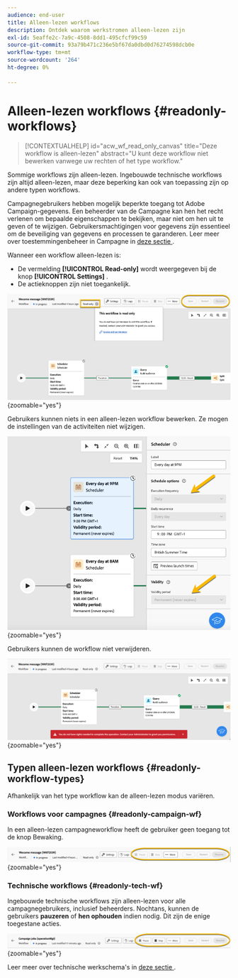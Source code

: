 ```yaml
---
audience: end-user
title: Alleen-lezen workflows
description: Ontdek waarom werkstromen alleen-lezen zijn
exl-id: 5eaffe2c-7a9c-4508-8dd1-495cfcf99c59
source-git-commit: 93a79b471c236e5bf67da0dbd0d76274598dcb0e
workflow-type: tm+mt
source-wordcount: '264'
ht-degree: 0%

---
```


# Alleen-lezen workflows {#readonly-workflows}

>[!CONTEXTUALHELP]
>id="acw_wf_read_only_canvas"
>title="Deze workflow is alleen-lezen"
>abstract="U kunt deze workflow niet bewerken vanwege uw rechten of het type workflow."

Sommige workflows zijn alleen-lezen. Ingebouwde technische workflows zijn altijd alleen-lezen, maar deze beperking kan ook van toepassing zijn op andere typen workflows.

Campagnegebruikers hebben mogelijk beperkte toegang tot Adobe Campaign-gegevens. Een beheerder van de Campagne kan hen het recht verlenen om bepaalde eigenschappen te bekijken, maar niet om hen uit te geven of te wijzigen. Gebruikersmachtigingen voor gegevens zijn essentieel om de beveiliging van gegevens en processen te garanderen. Leer meer over toestemmingenbeheer in Campagne in [ deze sectie ](../get-started/permissions.md).

Wanneer een workflow alleen-lezen is:

* De vermelding **[!UICONTROL Read-only]** wordt weergegeven bij de knop **[!UICONTROL Settings]** .
* De actieknoppen zijn niet toegankelijk.

![ read-only werkschemainterface die de montagesknoop en gehandicapte actieknopen toont.](assets/readonly-workflow.png){zoomable="yes"}

Gebruikers kunnen niets in een alleen-lezen workflow bewerken. Ze mogen de instellingen van de activiteiten niet wijzigen.

![ de interface van de Planner op read-only wijze, tonend gehandicapte montagesopties.](assets/scheduler-readonly.png){zoomable="yes"}

Gebruikers kunnen de workflow niet verwijderen.

![ Interface die beperkte rechten voor het schrappen van werkschema&#39;s toont.](assets/readonly-rights.png){zoomable="yes"}

## Typen alleen-lezen workflows {#readonly-workflow-types}

Afhankelijk van het type workflow kan de alleen-lezen modus variëren.

### Workflows voor campagnes {#readonly-campaign-wf}

In een alleen-lezen campagneworkflow heeft de gebruiker geen toegang tot de knop Bewaking.

![ het werkschemainterface van de campagne op read-only wijze, die gehandicapte controleopties tonen.](assets/readonly-campaign-workflow.png){zoomable="yes"}

### Technische workflows {#readonly-tech-wf}

Ingebouwde technische workflows zijn alleen-lezen voor alle campagnegebruikers, inclusief beheerders. Nochtans, kunnen de gebruikers **pauzeren** of **hen ophouden** indien nodig. Dit zijn de enige toegestane acties.

![ Technische werkschemainterface op read-only wijze, die opties tonen om werkschema&#39;s te pauzeren of tegen te houden.](assets/readonly-technical-workflow.png){zoomable="yes"}

Leer meer over technische werkschema&#39;s in [ deze sectie ](https://experienceleague.adobe.com/en/docs/campaign/automation/workflows/introduction/wf-type/technical-workflows).